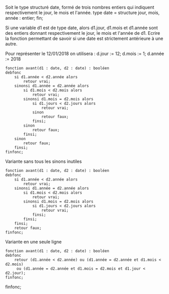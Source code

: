 Soit le type structuré date, formé de trois nombres entiers qui indiquent respectivement le jour, le mois et l'année.
type date = structure
	jour, mois, année : entier;
fin;

Si une variable d1 est de type date, alors d1.jour, d1.mois et d1.année sont des entiers donnant respectivement le jour, le mois et l'année de d1. Ecrire la fonction permettant de savoir si une date est strictement antérieure à une autre.

Pour représenter le 12/01/2018 on utilisera : 
d.jour := 12; 
d.mois := 1; 
d.année := 2018 


```
fonction avant(d1 : date, d2 : date) : booléen
debfonc
	si d1.année < d2.année alors
		retour vrai;
	sinonsi d1.année = d2.année alors
		si d1.mois < d2.mois alors
			retour vrai;
		sinonsi d1.mois = d2.mois alors
			si d1.jours < d2.jours alors
				retour vrai;
			sinon
				retour faux;
			finsi;
		sinon
			retour faux;
		finsi;
	sinon
		retour faux;
	finsi;
finfonc;
```
Variante sans tous les sinons inutiles
```
fonction avant(d1 : date, d2 : date) : booléen
debfonc
	si d1.année < d2.année alors
		retour vrai;
	sinonsi d1.année = d2.année alors
		si d1.mois < d2.mois alors
			retour vrai;
		sinonsi d1.mois = d2.mois alors
			si d1.jours < d2.jours alors
				retour vrai;
			finsi;
		finsi;
	finsi;
	retour faux;
finfonc;
```
Variante en une seule ligne
```
fonction avant(d1 : date, d2 : date) : booléen
debfonc
	retour (d1.année < d2.année) ou (d1.année = d2.année et d1.mois < d2.mois)
	 ou (d1.année = d2.année et d1.mois = d2.mois et d1.jour < d2.jour);
finfonc;
```













finfonc;

	
